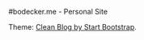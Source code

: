 #bodecker.me - Personal Site

Theme: [Clean Blog by Start Bootstrap](https://github.com/IronSummitMedia/startbootstrap-clean-blog-jekyll).